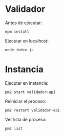 # Validador

Antes de ejecutar:
```shell
npm install
```


Ejecutar en localhost:
```shell
node index.js 
```

# Instancia
Ejecutar en instancia:
```shell
pm2 start validador-api
```

Reiniciar el proceso:
```shell
pm2 restart validador-api
```

Ver lista de proceso:
```shell
pm2 list
```